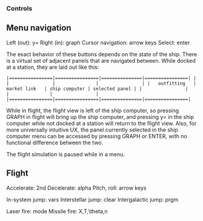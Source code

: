 ### Controls

## Menu navigation

Left (out): y=
Right (in): graph
Cursor navigation: arrow keys
Select: enter

The exact behavior of these buttons depends on the state of the ship. There is a virtual set of adjacent panels that are navigated between. While docked at a station, they are laid out like this:

``|================|================|===============|================|
|                |                |               |                |
|   outfitting   |  market link   | ship computer | selected panel |
|                |                |               |                |
|================|================|===============|================|``

While in flight, the flight view is left of the ship computer, so pressing GRAPH in flight will bring up the ship computer, and pressing y= in the ship computer while not docked at a station will return to the flight view. Also, for more universally intuitive UX, the panel currently selected in the ship computer menu can be accessed by pressing GRAPH or ENTER, with no functional difference between the two.

The flight simulation is paused while in a menu.

## Flight

Accelerate: 2nd
Decelerate: alpha
Pitch, roll: arrow keys

In-system jump: vars
Interstellar jump: clear
Intergalactic jump: prgm

Laser fire: mode
Missile fire: X,T,\theta,n
